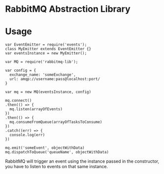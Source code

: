 # RabbitMQ Abstraction Library

# Usage

```
var EventEmitter = require('events');
class MyEmitter extends EventEmitter {}
var eventsInstance = new MyEmitter();

var MQ = require('rabbitmq-lib');

var config = {
  exchange_name: 'someExchange',
  url: amqp://username:pass@localhost:port/
}

var mq = new MQ(eventsInstance, config)

mq.connect()
.then(() => {
  mq.listen(arrayOfEvents)
})
.then(() => {
  mq.consumeFromQueue(arrayOfTasksToConsume)
})
.catch((err) => {
  console.log(err)
})

mq.emit('someEvent', objectWithData)
mq.dispatchToQueue('queueName', objectWithData)
```

RabbitMQ will trigger an event using the instance passed in the constructor, you have to listen to events on that same instance.
